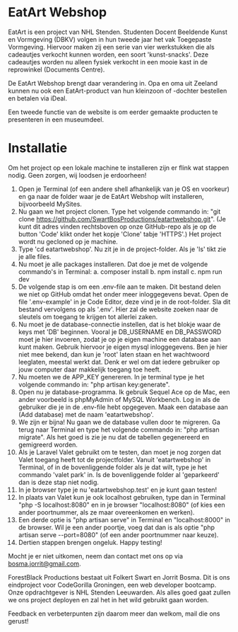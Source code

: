 # EatArt Webshop
EatArt is een project van NHL Stenden. Studenten Docent Beeldende Kunst en Vormgeving (DBKV) volgen in hun tweede jaar het vak Toegepaste Vormgeving. Hiervoor maken zij een serie van vier werkstukken die als cadeautjes verkocht kunnen worden, een soort 'kunst-snacks'. Deze cadeautjes worden nu alleen fysiek verkocht in een mooie kast in de reprowinkel (Documents Centre).

De EatArt Webshop brengt daar verandering in. Opa en oma uit Zeeland kunnen nu ook een EatArt-product van hun kleinzoon of -dochter bestellen en betalen via iDeal.

Een tweede functie van de website is om eerder gemaakte producten te presenteren in een museumdeel.

# Installatie
Om het project op een lokale machine te installeren zijn er flink wat stappen nodig. Geen zorgen, wij loodsen je erdoorheen!

1. Open je Terminal (of een andere shell afhankelijk van je OS en voorkeur) en ga naar de folder waar je de EatArt Webshop wilt installeren, bijvoorbeeld MySites.
2. Nu gaan we het project clonen. Type het volgende commando in: "git clone https://github.com/SwartBosProductions/eatartwebshop.git". (Je kunt dit adres vinden rechtsboven op onze GitHub-repo als je op de button 'Code' klikt onder het kopje 'Clone' tabje 'HTTPS'.) Het project wordt nu gecloned op je machine.
3. Type 'cd eatartwebshop'. Nu zit je in de project-folder. Als je 'ls' tikt zie je alle files. 
4. Nu moet je alle packages installeren. Dat doe je met de volgende commando's in Terminal:
    a. composer install
    b. npm install 
    c. npm run dev
5. De volgende stap is om een .env-file aan te maken. Dit bestand delen we niet op GitHub omdat het onder meer inloggegevens bevat. Open de file '.env-example' in je Code Editor, deze vind je in de root-folder. Sla dit bestand vervolgens op als '.env'. Hier zal de website zoeken naar de sleutels om toegang te krijgen tot allerlei zaken.
6. Nu moet je de database-connectie instellen, dat is het blokje waar de keys met 'DB' beginnen. Vooral je DB_USERNAME en DB_PASSWORD moet je hier invoeren, zodat je op je eigen machine een database aan kunt maken. Gebruik hiervoor je eigen mysql inloggegevens. Ben je hier niet mee bekend, dan kun je 'root' laten staan en het wachtwoord leeglaten, meestal werkt dat. Denk er wel om dat iedere gebruiker op jouw computer daar makkelijk toegang toe heeft.
7. Nu moeten we de APP_KEY genereren. In je terminal type je het volgende commando in: "php artisan key:generate".
8. Open nu je database-programma. Ik gebruik Sequel Ace op de Mac, een ander voorbeeld is phpMyAdmin of MySQL Workbench. Log in als de gebruiker die je in de .env-file hebt opgegeven. Maak een database aan (Add database) met de naam 'eatartwebshop'.
9. We zijn er bijna! Nu gaan we de database vullen door te migreren. Ga terug naar Terminal en type het volgende commando in: "php artisan migrate". Als het goed is zie je nu dat de tabellen gegenereerd en gemigreerd worden.
10. Als je Laravel Valet gebruikt om te testen, dan moet je nog zorgen dat Valet toegang heeft tot de projectfolder. Vanuit 'eatartwebshop' in Terminal, of in de bovenliggende folder als je dat wilt, type je het commando 'valet park' in. Is de bovenliggende folder al 'geparkeerd' dan is deze stap niet nodig.
11. In je browser type je nu 'eatartwebshop.test' en je kunt gaan testen!
12. In plaats van Valet kun je ook localhost gebruiken, type dan in Terminal "php -S localhost:8080" en in je browser "localhost:8080" (of kies een ander poortnummer, als ze maar overeenkomen en werken).
13. Een derde optie is "php artisan serve" in Terminal en "localhost:8000" in de browser. Wil je een ander poortje, voeg dat dan is als optie "php artisan serve --port=8080" (of een ander poortnummer naar keuze).
14. Dertien stappen brengen ongeluk. Happy testing!

Mocht je er niet uitkomen, neem dan contact met ons op via bosma.jorrit@gmail.com. 

ForestBlack Productions bestaat uit Folkert Swart en Jorrit Bosma.
Dit is ons eindproject voor CodeGorilla Groningen, een web developer bootcamp. Onze opdrachtgever is NHL Stenden Leeuwarden. Als alles goed gaat zullen we ons project deployen en zal het in het wild gebruikt gaan worden.

Feedback en verbeterpunten zijn daarom meer dan welkom, mail die ons gerust!
